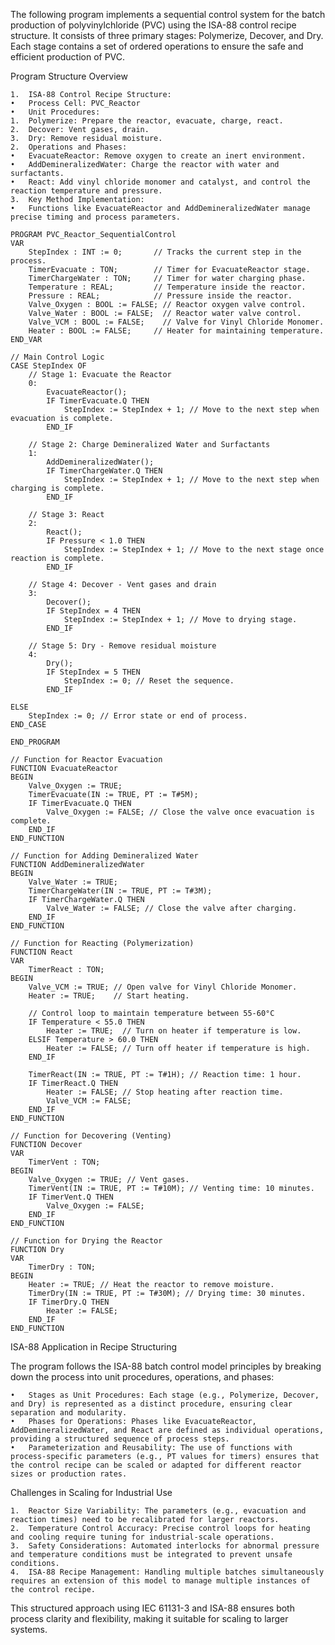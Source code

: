 The following program implements a sequential control system for the batch production of polyvinylchloride (PVC) using the ISA-88 control recipe structure. It consists of three primary stages: Polymerize, Decover, and Dry. Each stage contains a set of ordered operations to ensure the safe and efficient production of PVC.

Program Structure Overview

	1.	ISA-88 Control Recipe Structure:
	•	Process Cell: PVC_Reactor
	•	Unit Procedures:
	1.	Polymerize: Prepare the reactor, evacuate, charge, react.
	2.	Decover: Vent gases, drain.
	3.	Dry: Remove residual moisture.
	2.	Operations and Phases:
	•	EvacuateReactor: Remove oxygen to create an inert environment.
	•	AddDemineralizedWater: Charge the reactor with water and surfactants.
	•	React: Add vinyl chloride monomer and catalyst, and control the reaction temperature and pressure.
	3.	Key Method Implementation:
	•	Functions like EvacuateReactor and AddDemineralizedWater manage precise timing and process parameters.
```
PROGRAM PVC_Reactor_SequentialControl
VAR
    StepIndex : INT := 0;       // Tracks the current step in the process.
    TimerEvacuate : TON;        // Timer for EvacuateReactor stage.
    TimerChargeWater : TON;     // Timer for water charging phase.
    Temperature : REAL;         // Temperature inside the reactor.
    Pressure : REAL;            // Pressure inside the reactor.
    Valve_Oxygen : BOOL := FALSE; // Reactor oxygen valve control.
    Valve_Water : BOOL := FALSE;  // Reactor water valve control.
    Valve_VCM : BOOL := FALSE;    // Valve for Vinyl Chloride Monomer.
    Heater : BOOL := FALSE;     // Heater for maintaining temperature.
END_VAR

// Main Control Logic
CASE StepIndex OF
    // Stage 1: Evacuate the Reactor
    0:
        EvacuateReactor();
        IF TimerEvacuate.Q THEN
            StepIndex := StepIndex + 1; // Move to the next step when evacuation is complete.
        END_IF

    // Stage 2: Charge Demineralized Water and Surfactants
    1:
        AddDemineralizedWater();
        IF TimerChargeWater.Q THEN
            StepIndex := StepIndex + 1; // Move to the next step when charging is complete.
        END_IF

    // Stage 3: React
    2:
        React();
        IF Pressure < 1.0 THEN
            StepIndex := StepIndex + 1; // Move to the next stage once reaction is complete.
        END_IF

    // Stage 4: Decover - Vent gases and drain
    3:
        Decover();
        IF StepIndex = 4 THEN
            StepIndex := StepIndex + 1; // Move to drying stage.
        END_IF

    // Stage 5: Dry - Remove residual moisture
    4:
        Dry();
        IF StepIndex = 5 THEN
            StepIndex := 0; // Reset the sequence.
        END_IF

ELSE
    StepIndex := 0; // Error state or end of process.
END_CASE

END_PROGRAM

// Function for Reactor Evacuation
FUNCTION EvacuateReactor
BEGIN
    Valve_Oxygen := TRUE;
    TimerEvacuate(IN := TRUE, PT := T#5M);
    IF TimerEvacuate.Q THEN
        Valve_Oxygen := FALSE; // Close the valve once evacuation is complete.
    END_IF
END_FUNCTION

// Function for Adding Demineralized Water
FUNCTION AddDemineralizedWater
BEGIN
    Valve_Water := TRUE;
    TimerChargeWater(IN := TRUE, PT := T#3M);
    IF TimerChargeWater.Q THEN
        Valve_Water := FALSE; // Close the valve after charging.
    END_IF
END_FUNCTION

// Function for Reacting (Polymerization)
FUNCTION React
VAR
    TimerReact : TON;
BEGIN
    Valve_VCM := TRUE; // Open valve for Vinyl Chloride Monomer.
    Heater := TRUE;    // Start heating.

    // Control loop to maintain temperature between 55-60°C
    IF Temperature < 55.0 THEN
        Heater := TRUE;  // Turn on heater if temperature is low.
    ELSIF Temperature > 60.0 THEN
        Heater := FALSE; // Turn off heater if temperature is high.
    END_IF

    TimerReact(IN := TRUE, PT := T#1H); // Reaction time: 1 hour.
    IF TimerReact.Q THEN
        Heater := FALSE; // Stop heating after reaction time.
        Valve_VCM := FALSE;
    END_IF
END_FUNCTION

// Function for Decovering (Venting)
FUNCTION Decover
VAR
    TimerVent : TON;
BEGIN
    Valve_Oxygen := TRUE; // Vent gases.
    TimerVent(IN := TRUE, PT := T#10M); // Venting time: 10 minutes.
    IF TimerVent.Q THEN
        Valve_Oxygen := FALSE;
    END_IF
END_FUNCTION

// Function for Drying the Reactor
FUNCTION Dry
VAR
    TimerDry : TON;
BEGIN
    Heater := TRUE; // Heat the reactor to remove moisture.
    TimerDry(IN := TRUE, PT := T#30M); // Drying time: 30 minutes.
    IF TimerDry.Q THEN
        Heater := FALSE;
    END_IF
END_FUNCTION
```

ISA-88 Application in Recipe Structuring

The program follows the ISA-88 batch control model principles by breaking down the process into unit procedures, operations, and phases:

	•	Stages as Unit Procedures: Each stage (e.g., Polymerize, Decover, and Dry) is represented as a distinct procedure, ensuring clear separation and modularity.
	•	Phases for Operations: Phases like EvacuateReactor, AddDemineralizedWater, and React are defined as individual operations, providing a structured sequence of process steps.
	•	Parameterization and Reusability: The use of functions with process-specific parameters (e.g., PT values for timers) ensures that the control recipe can be scaled or adapted for different reactor sizes or production rates.

Challenges in Scaling for Industrial Use

	1.	Reactor Size Variability: The parameters (e.g., evacuation and reaction times) need to be recalibrated for larger reactors.
	2.	Temperature Control Accuracy: Precise control loops for heating and cooling require tuning for industrial-scale operations.
	3.	Safety Considerations: Automated interlocks for abnormal pressure and temperature conditions must be integrated to prevent unsafe conditions.
	4.	ISA-88 Recipe Management: Handling multiple batches simultaneously requires an extension of this model to manage multiple instances of the control recipe.

This structured approach using IEC 61131-3 and ISA-88 ensures both process clarity and flexibility, making it suitable for scaling to larger systems.
